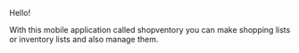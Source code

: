 Hello!

With this mobile application called shopventory you can make shopping lists or inventory lists and also manage them.
